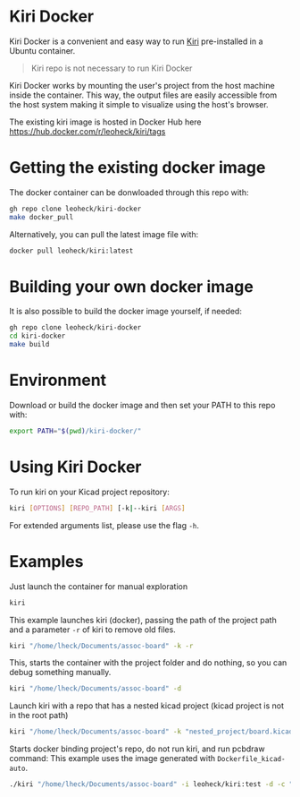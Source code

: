 
# Kiri Docker

Kiri Docker is a convenient and easy way to run [Kiri](https://github.com/leoheck/kiri) pre-installed in a Ubuntu container.

> Kiri repo is not necessary to run Kiri Docker

Kiri Docker works by mounting the user's project from the host machine inside the container. This way, the output files are easily accessible from the host system making it simple to visualize using the host's browser.

The existing kiri image is hosted in Docker Hub here https://hub.docker.com/r/leoheck/kiri/tags

# Getting the existing docker image

The docker container can be donwloaded through this repo with:

```bash
gh repo clone leoheck/kiri-docker
make docker_pull
```

Alternatively, you can pull the latest image file with:
```bash
docker pull leoheck/kiri:latest
```

# Building your own docker image

It is also possible to build the docker image yourself, if needed:

```bash
gh repo clone leoheck/kiri-docker
cd kiri-docker
make build
```

# Environment

Download or build the docker image and then set your PATH to this repo with:

```bash
export PATH="$(pwd)/kiri-docker/"
```

# Using Kiri Docker

To run kiri on your Kicad project repository:

```bash
kiri [OPTIONS] [REPO_PATH] [-k|--kiri [ARGS]
```

For extended arguments list, please use the flag `-h`.

# Examples

Just launch the container for manual exploration

```bash
kiri
```

This example launches kiri (docker), passing the path of the project path and a parameter `-r` of kiri to remove old files.

```bash
kiri "/home/lheck/Documents/assoc-board" -k -r
```

This, starts the container with the project folder and do nothing, so you can debug something manually.

```bash
kiri "/home/lheck/Documents/assoc-board" -d
```

Launch kiri with a repo that has a nested kicad project (kicad project is not in the root path)

```bash
kiri "/home/lheck/Documents/assoc-board" -k "nested_project/board.kicad_pro"
```

Starts docker binding project's repo, do not run kiri, and run pcbdraw command:
This example uses the image generated with `Dockerfile_kicad-auto`.

```bash
./kiri "/home/lheck/Documents/assoc-board" -i leoheck/kiri:test -d -c "pcbdraw board.kicad_pcb board.svg"
```
